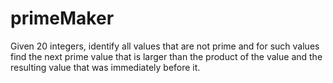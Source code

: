 # primeMaker
Given 20 integers, identify all values that are not prime and for such values find the next prime value that is larger than the product of the value and the resulting value that was immediately before it.
